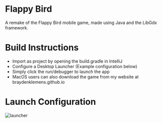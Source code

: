 # Flappy Bird 

A remake of the Flappy Bird mobile game, made using Java and the LibGdx framework.

# Build Instructions
- Import as project by opening the build.gradle in IntelliJ
- Configure a Desktop Launcher (Example configuration below)
- Simply click the run/debugger to launch the app
- MacOS users can also download the game from my website at braydenklemens.github.io

# Launch Configuration
![launcher](https://user-images.githubusercontent.com/40216205/205396619-6ca9bbcc-2a8d-4abb-b3cc-864f8bbfbe5b.png)

